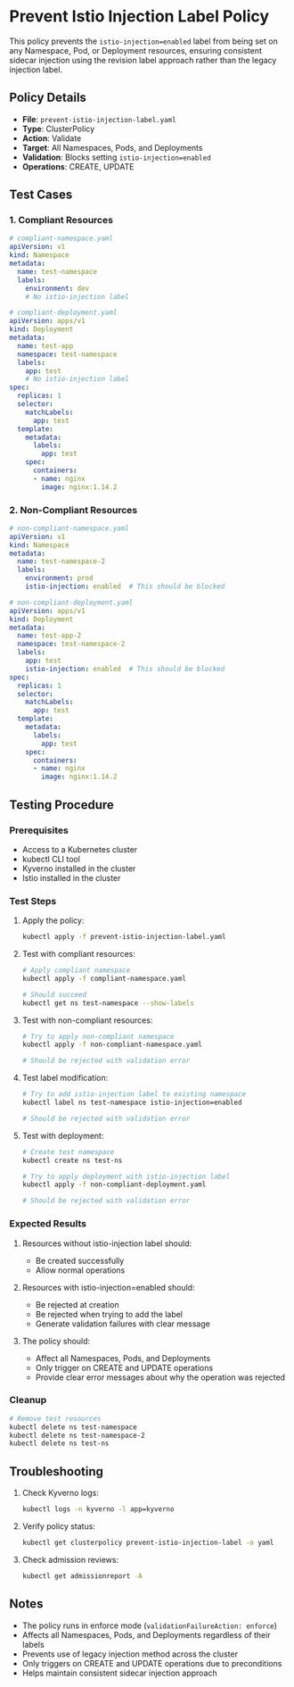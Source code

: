 # Prevent Istio Injection Label Policy

This policy prevents the `istio-injection=enabled` label from being set on any Namespace, Pod, or Deployment resources, ensuring consistent sidecar injection using the revision label approach rather than the legacy injection label.

## Policy Details

- **File**: `prevent-istio-injection-label.yaml`
- **Type**: ClusterPolicy
- **Action**: Validate
- **Target**: All Namespaces, Pods, and Deployments
- **Validation**: Blocks setting `istio-injection=enabled`
- **Operations**: CREATE, UPDATE

## Test Cases

### 1. Compliant Resources

```yaml
# compliant-namespace.yaml
apiVersion: v1
kind: Namespace
metadata:
  name: test-namespace
  labels:
    environment: dev
    # No istio-injection label
```

```yaml
# compliant-deployment.yaml
apiVersion: apps/v1
kind: Deployment
metadata:
  name: test-app
  namespace: test-namespace
  labels:
    app: test
    # No istio-injection label
spec:
  replicas: 1
  selector:
    matchLabels:
      app: test
  template:
    metadata:
      labels:
        app: test
    spec:
      containers:
      - name: nginx
        image: nginx:1.14.2
```

### 2. Non-Compliant Resources

```yaml
# non-compliant-namespace.yaml
apiVersion: v1
kind: Namespace
metadata:
  name: test-namespace-2
  labels:
    environment: prod
    istio-injection: enabled  # This should be blocked
```

```yaml
# non-compliant-deployment.yaml
apiVersion: apps/v1
kind: Deployment
metadata:
  name: test-app-2
  namespace: test-namespace-2
  labels:
    app: test
    istio-injection: enabled  # This should be blocked
spec:
  replicas: 1
  selector:
    matchLabels:
      app: test
  template:
    metadata:
      labels:
        app: test
    spec:
      containers:
      - name: nginx
        image: nginx:1.14.2
```

## Testing Procedure

### Prerequisites
- Access to a Kubernetes cluster
- kubectl CLI tool
- Kyverno installed in the cluster
- Istio installed in the cluster

### Test Steps

1. Apply the policy:
   ```bash
   kubectl apply -f prevent-istio-injection-label.yaml
   ```

2. Test with compliant resources:
   ```bash
   # Apply compliant namespace
   kubectl apply -f compliant-namespace.yaml
   
   # Should succeed
   kubectl get ns test-namespace --show-labels
   ```

3. Test with non-compliant resources:
   ```bash
   # Try to apply non-compliant namespace
   kubectl apply -f non-compliant-namespace.yaml
   
   # Should be rejected with validation error
   ```

4. Test label modification:
   ```bash
   # Try to add istio-injection label to existing namespace
   kubectl label ns test-namespace istio-injection=enabled
   
   # Should be rejected with validation error
   ```

5. Test with deployment:
   ```bash
   # Create test namespace
   kubectl create ns test-ns
   
   # Try to apply deployment with istio-injection label
   kubectl apply -f non-compliant-deployment.yaml
   
   # Should be rejected with validation error
   ```

### Expected Results

1. Resources without istio-injection label should:
   - Be created successfully
   - Allow normal operations

2. Resources with istio-injection=enabled should:
   - Be rejected at creation
   - Be rejected when trying to add the label
   - Generate validation failures with clear message

3. The policy should:
   - Affect all Namespaces, Pods, and Deployments
   - Only trigger on CREATE and UPDATE operations
   - Provide clear error messages about why the operation was rejected

### Cleanup

```bash
# Remove test resources
kubectl delete ns test-namespace
kubectl delete ns test-namespace-2
kubectl delete ns test-ns
```

## Troubleshooting

1. Check Kyverno logs:
   ```bash
   kubectl logs -n kyverno -l app=kyverno
   ```

2. Verify policy status:
   ```bash
   kubectl get clusterpolicy prevent-istio-injection-label -o yaml
   ```

3. Check admission reviews:
   ```bash
   kubectl get admissionreport -A
   ```

## Notes

- The policy runs in enforce mode (`validationFailureAction: enforce`)
- Affects all Namespaces, Pods, and Deployments regardless of their labels
- Prevents use of legacy injection method across the cluster
- Only triggers on CREATE and UPDATE operations due to preconditions
- Helps maintain consistent sidecar injection approach 